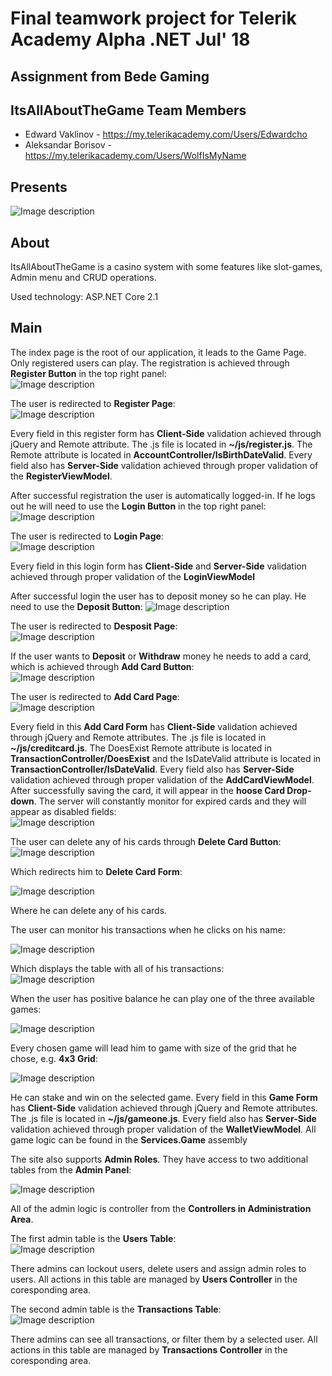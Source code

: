 # Final teamwork project for Telerik Academy Alpha .NET Jul' 18
## Assignment from Bede Gaming

## ItsAllAboutTheGame Team Members
- Edward Vaklinov - https://my.telerikacademy.com/Users/Edwardcho
- Aleksandar Borisov - https://my.telerikacademy.com/Users/WolfIsMyName

## Presents
![Image description](Images/HomePage.jpg)

## About
ItsAllAboutTheGame is a casino system with some features like slot-games, Admin menu and CRUD operations.

Used technology: ASP.NET Core 2.1

## Main
The index page is the root of our application, it leads to the Game Page. Only registered users can play. The registration is achieved through **Register Button** in the top right panel:  
![Image description](Images/RegisterPanel.jpg)

The user is redirected to **Register Page**:  
![Image description](Images/RegisterPage.jpg)

Every field in this register form has **Client-Side** validation achieved through jQuery and Remote attribute. The .js file is located in **~/js/register.js**. The Remote attribute is located in **AccountController/IsBirthDateValid**.
Every field also has **Server-Side** validation achieved through proper validation of the **RegisterViewModel**.

After successful registration the user is automatically logged-in. If he logs out he will need to use the **Login Button** in the top right panel:  
![Image description](Images/RegisterPanel.jpg)

The user is redirected to **Login Page**:  
![Image description](Images/LoginPage.jpg)

Every field in this login form has **Client-Side** and **Server-Side** validation achieved through proper validation of the **LoginViewModel**

After successful login the user has to deposit money so he can play. He need to use the **Deposit Button**:
![Image description](Images/DepositPanel.jpg) 

 The user is redirected to **Desposit Page**:  
![Image description](Images/DepositPage.jpg)

If the user wants to **Deposit** or **Withdraw** money he needs to add a card, which is achieved through **Add Card Button**:  
![Image description](Images/AddCardPanel.jpg)

The user is redirected to **Add Card Page**:  
![Image description](Images/AddCardPage.jpg)

Every field in this **Add Card Form** has **Client-Side** validation achieved through jQuery and Remote attributes. The .js file is located in **~/js/creditcard.js**. The DoesExist Remote attribute is located in **TransactionController/DoesExist** and the IsDateValid  attribute is located in **TransactionController/IsDateValid**.
Every field also has **Server-Side** validation achieved through proper validation of the **AddCardViewModel**.
After successfully saving the card, it will appear in the **hoose Card Drop-down**. The server will constantly monitor for expired cards and they will appear as disabled fields:  
![Image description](Images/ExpiredCard.jpg)

The user can delete any of his cards through **Delete Card Button**:  
![Image description](Images/DeleteCardPanel.jpg)

Which redirects him to **Delete Card Form**:

![Image description](Images/DeleteCardForm.jpg)

Where he can delete any of his cards.

The user can monitor his transactions when he clicks on his name:

![Image description](Images/UserTransactionsPanel.jpg)

Which displays the table with all of his transactions:  
![Image description](Images/UserTransactionsTable.jpg)

When the user has positive balance he can play one of the three available games:  

![Image description](Images/Games.jpg)

Every chosen game will lead him to game with size of the grid that he chose, e.g. **4x3 Grid**:  

![Image description](Images/FirstGame.jpg)

He can stake and win on the selected game.
Every field in this **Game Form** has **Client-Side** validation achieved through jQuery and Remote attributes. The .js file is located in **~/js/gameone.js**. Every field also has **Server-Side** validation achieved through proper validation of the **WalletViewModel**. All game logic can be found in the **Services.Game** assembly

The site also supports **Admin Roles**. They have access to two additional tables from the **Admin Panel**:

![Image description](Images/AdminPanel.jpg)

All of the admin logic is controller from the **Controllers in Administration Area**.

The first admin table is the **Users Table**:  
![Image description](Images/UsersTable.jpg)

There admins can lockout users, delete users and assign admin roles to users. All actions in this table are managed by **Users Controller** in the coresponding area.

The second admin table is the **Transactions Table**:  
![Image description](Images/TransactionsTable.jpg)

There admins can see all transactions, or filter them by a selected user. All actions in this table are managed by **Transactions Controller** in the coresponding area.

